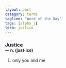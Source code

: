 ```yaml
---
layout: post
category: terms
tagline: "Word of the Day"
tags: [alpha_j]
term: justice
---
```


<h3>Justice<br/> <small>&mdash; n. (just<span>&middot;</span>ice)</small></h3>
<p><ol>
<li>only you and me</li>
</ol></p>
